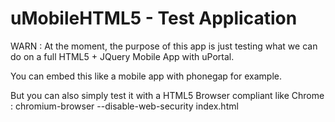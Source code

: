 uMobileHTML5 - Test Application
============================

WARN : At the moment, the purpose of this app is just testing what we can do on a full HTML5 + JQuery Mobile App with uPortal.

You can embed this like a mobile app with phonegap for example.

But you can also simply test it with a HTML5 Browser compliant like Chrome :
chromium-browser --disable-web-security index.html

